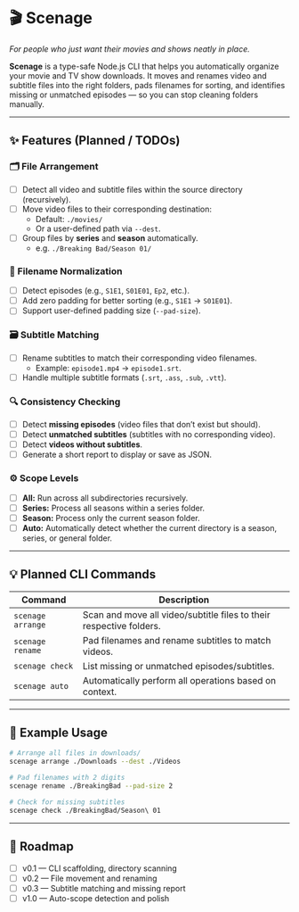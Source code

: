 # 🎬 Scenage
*For people who just want their movies and shows neatly in place.*

**Scenage** is a type-safe Node.js CLI that helps you automatically organize your movie and TV show downloads.
It moves and renames video and subtitle files into the right folders, pads filenames for sorting, and identifies missing or unmatched episodes — so you can stop cleaning folders manually.

---

## ✨ Features (Planned / TODOs)

### 🗂️ File Arrangement
- [ ] Detect all video and subtitle files within the source directory (recursively).
- [ ] Move video files to their corresponding destination:
  - Default: `./movies/`
  - Or a user-defined path via `--dest`.
- [ ] Group files by **series** and **season** automatically.
  - e.g. `./Breaking Bad/Season 01/`

### 🧩 Filename Normalization
- [ ] Detect episodes (e.g., `S1E1`, `S01E01`, `Ep2`, etc.).
- [ ] Add zero padding for better sorting (e.g., `S1E1` → `S01E01`).
- [ ] Support user-defined padding size (`--pad-size`).

### 🗃️ Subtitle Matching
- [ ] Rename subtitles to match their corresponding video filenames.
  - Example: `episode1.mp4` → `episode1.srt`.
- [ ] Handle multiple subtitle formats (`.srt`, `.ass`, `.sub`, `.vtt`).

### 🔍 Consistency Checking
- [ ] Detect **missing episodes** (video files that don’t exist but should).
- [ ] Detect **unmatched subtitles** (subtitles with no corresponding video).
- [ ] Detect **videos without subtitles**.
- [ ] Generate a short report to display or save as JSON.

### ⚙️ Scope Levels
- [ ] **All:** Run across all subdirectories recursively.
- [ ] **Series:** Process all seasons within a series folder.
- [ ] **Season:** Process only the current season folder.
- [ ] **Auto:** Automatically detect whether the current directory is a season, series, or general folder.

---

## 💡 Planned CLI Commands

| Command | Description |
|----------|-------------|
| `scenage arrange` | Scan and move all video/subtitle files to their respective folders. |
| `scenage rename` | Pad filenames and rename subtitles to match videos. |
| `scenage check` | List missing or unmatched episodes/subtitles. |
| `scenage auto` | Automatically perform all operations based on context. |

---

## 🧰 Example Usage

```bash
# Arrange all files in downloads/
scenage arrange ./Downloads --dest ./Videos

# Pad filenames with 2 digits
scenage rename ./BreakingBad --pad-size 2

# Check for missing subtitles
scenage check ./BreakingBad/Season\ 01
````
---

## 📅 Roadmap

* [ ] v0.1 — CLI scaffolding, directory scanning
* [ ] v0.2 — File movement and renaming
* [ ] v0.3 — Subtitle matching and missing report
* [ ] v1.0 — Auto-scope detection and polish
